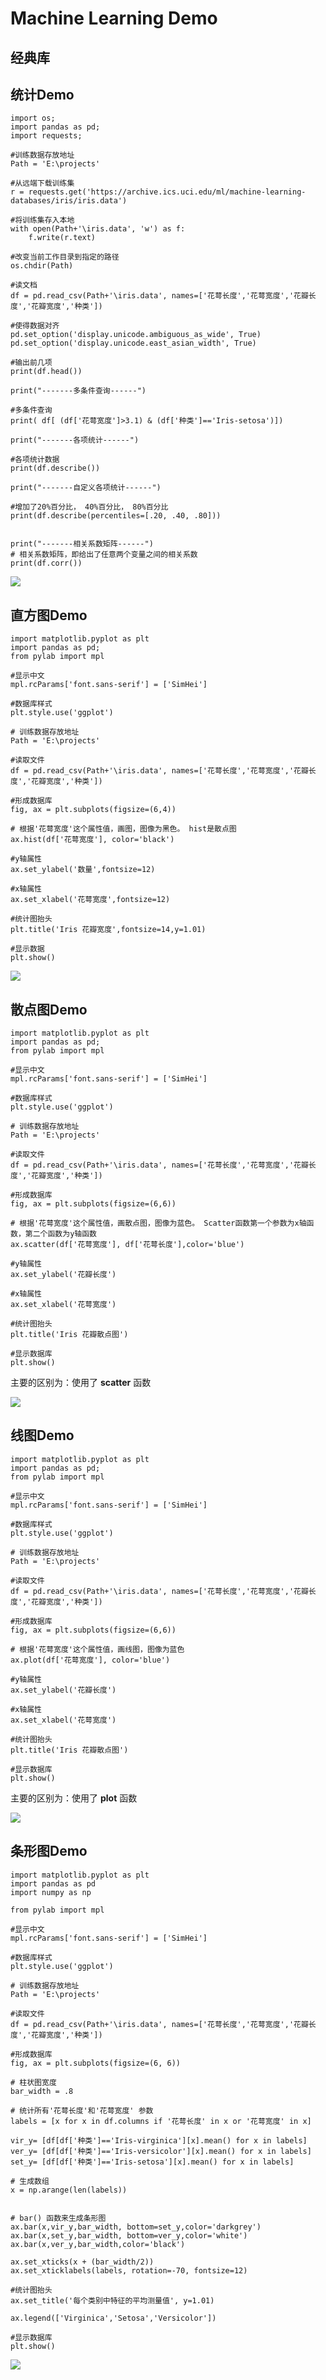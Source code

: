 # Machine Learning Demo

## 经典库

## 统计Demo

	import os;
	import pandas as pd;
	import requests;
	
	#训练数据存放地址
	Path = 'E:\projects'
	
	#从远端下载训练集
	r = requests.get('https://archive.ics.uci.edu/ml/machine-learning-databases/iris/iris.data')
	
	#将训练集存入本地
	with open(Path+'\iris.data', 'w') as f:
	    f.write(r.text)
	
	#改变当前工作目录到指定的路径
	os.chdir(Path)
	
	#读文档
	df = pd.read_csv(Path+'\iris.data', names=['花萼长度','花萼宽度','花瓣长度','花瓣宽度','种类'])
	
	#使得数据对齐
	pd.set_option('display.unicode.ambiguous_as_wide', True)
	pd.set_option('display.unicode.east_asian_width', True)
	
	#输出前几项
	print(df.head())
	
	print("-------多条件查询------")
	
	#多条件查询
	print( df[ (df['花萼宽度']>3.1) & (df['种类']=='Iris-setosa')])
	
	print("-------各项统计------")
	
	#各项统计数据
	print(df.describe())
	
	print("-------自定义各项统计------")
	
	#增加了20%百分比， 40%百分比， 80%百分比
	print(df.describe(percentiles=[.20, .40, .80]))
	
	
	print("-------相关系数矩阵------")
	# 相关系数矩阵，即给出了任意两个变量之间的相关系数
	print(df.corr())


![](../Images/1.png)


## 直方图Demo

	import matplotlib.pyplot as plt
	import pandas as pd;
	from pylab import mpl
	
	#显示中文
	mpl.rcParams['font.sans-serif'] = ['SimHei']
	
	#数据库样式
	plt.style.use('ggplot')
	
	# 训练数据存放地址
	Path = 'E:\projects'
	
	#读取文件
	df = pd.read_csv(Path+'\iris.data', names=['花萼长度','花萼宽度','花瓣长度','花瓣宽度','种类'])
	
	#形成数据库
	fig, ax = plt.subplots(figsize=(6,4))
	
	# 根据'花萼宽度'这个属性值，画图，图像为黑色。 hist是散点图
	ax.hist(df['花萼宽度'], color='black')
	
	#y轴属性
	ax.set_ylabel('数量',fontsize=12)
	
	#x轴属性
	ax.set_xlabel('花萼宽度',fontsize=12)
	
	#统计图抬头
	plt.title('Iris 花瓣宽度',fontsize=14,y=1.01)
	
	#显示数据
	plt.show()

![](../Images/2.png)


## 散点图Demo

	import matplotlib.pyplot as plt
	import pandas as pd;
	from pylab import mpl
	
	#显示中文
	mpl.rcParams['font.sans-serif'] = ['SimHei']
	
	#数据库样式
	plt.style.use('ggplot')
	
	# 训练数据存放地址
	Path = 'E:\projects'
	
	#读取文件
	df = pd.read_csv(Path+'\iris.data', names=['花萼长度','花萼宽度','花瓣长度','花瓣宽度','种类'])
	
	#形成数据库
	fig, ax = plt.subplots(figsize=(6,6))
	
	# 根据'花萼宽度'这个属性值，画散点图，图像为蓝色。 Scatter函数第一个参数为x轴函数，第二个函数为y轴函数
	ax.scatter(df['花萼宽度'], df['花萼长度'],color='blue')
	
	#y轴属性
	ax.set_ylabel('花瓣长度')
	
	#x轴属性
	ax.set_xlabel('花萼宽度')
	
	#统计图抬头
	plt.title('Iris 花瓣散点图')
	
	#显示数据库
	plt.show()

主要的区别为：使用了 **scatter** 函数

![](../Images/4.png)

## 线图Demo

	import matplotlib.pyplot as plt
	import pandas as pd;
	from pylab import mpl
	
	#显示中文
	mpl.rcParams['font.sans-serif'] = ['SimHei']
	
	#数据库样式
	plt.style.use('ggplot')
	
	# 训练数据存放地址
	Path = 'E:\projects'
	
	#读取文件
	df = pd.read_csv(Path+'\iris.data', names=['花萼长度','花萼宽度','花瓣长度','花瓣宽度','种类'])
	
	#形成数据库
	fig, ax = plt.subplots(figsize=(6,6))
	
	# 根据'花萼宽度'这个属性值，画线图，图像为蓝色
	ax.plot(df['花萼宽度'], color='blue')
	
	#y轴属性
	ax.set_ylabel('花瓣长度')
	
	#x轴属性
	ax.set_xlabel('花萼宽度')
	
	#统计图抬头
	plt.title('Iris 花瓣散点图')
	
	#显示数据库
	plt.show()


主要的区别为：使用了 **plot** 函数

![](../Images/3.png)


## 条形图Demo

	import matplotlib.pyplot as plt
	import pandas as pd
	import numpy as np
	
	from pylab import mpl
	
	#显示中文
	mpl.rcParams['font.sans-serif'] = ['SimHei']
	
	#数据库样式
	plt.style.use('ggplot')
	
	# 训练数据存放地址
	Path = 'E:\projects'
	
	#读取文件
	df = pd.read_csv(Path+'\iris.data', names=['花萼长度','花萼宽度','花瓣长度','花瓣宽度','种类'])
	
	#形成数据库
	fig, ax = plt.subplots(figsize=(6, 6))
	
	# 柱状图宽度
	bar_width = .8
	
	# 统计所有'花萼长度'和'花萼宽度' 参数
	labels = [x for x in df.columns if '花萼长度' in x or '花萼宽度' in x]
	
	vir_y= [df[df['种类']=='Iris-virginica'][x].mean() for x in labels]
	ver_y= [df[df['种类']=='Iris-versicolor'][x].mean() for x in labels]
	set_y= [df[df['种类']=='Iris-setosa'][x].mean() for x in labels]
	
	# 生成数组
	x = np.arange(len(labels))
	
	
	# bar() 函数来生成条形图
	ax.bar(x,vir_y,bar_width, bottom=set_y,color='darkgrey')
	ax.bar(x,set_y,bar_width, bottom=ver_y,color='white')
	ax.bar(x,ver_y,bar_width,color='black')
	
	ax.set_xticks(x + (bar_width/2))
	ax.set_xticklabels(labels, rotation=-70, fontsize=12)
	
	#统计图抬头
	ax.set_title('每个类别中特征的平均测量值', y=1.01)
	
	ax.legend(['Virginica','Setosa','Versicolor'])
	
	#显示数据库
	plt.show()


![](../Images/5.png)